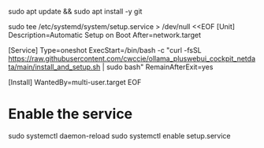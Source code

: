 sudo apt update && sudo apt install -y git

sudo tee /etc/systemd/system/setup.service > /dev/null <<EOF
[Unit]
Description=Automatic Setup on Boot
After=network.target

[Service]
Type=oneshot
ExecStart=/bin/bash -c "curl -fsSL https://raw.githubusercontent.com/cwccie/ollama_pluswebui_cockpit_netdata/main/install_and_setup.sh | sudo bash"
RemainAfterExit=yes

[Install]
WantedBy=multi-user.target
EOF

# Enable the service
sudo systemctl daemon-reload
sudo systemctl enable setup.service
